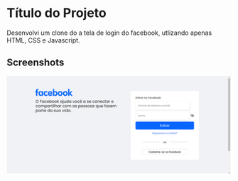 # Título do Projeto

Desenvolvi um clone do a tela de login do facebook, utlizando apenas HTML, CSS e Javascript. 


## Screenshots

![App Screenshot](./src/image/facebook-clone.png)

